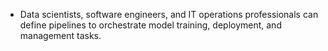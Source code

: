 - Data scientists, software engineers, and IT operations professionals can define pipelines to orchestrate model training, deployment, and management tasks.